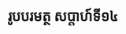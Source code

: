 ---
videoUrl : https://www.facebook.com/sophorn.ith.9/videos/2311730212422578/
category : aphidhamma-6
teacher : "អ៊ុំ សុជា"
title : "រូបបរមត្ថ សប្តាហ៍ទី១៤"
venue : "វត្តសំពៅមាស"
recordedBy : "ឧបាសិកា Ith Sophorn"
layout : post
---
